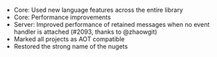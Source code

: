 * Core: Used new language features across the entire library
* Core: Performance improvements
* Server: Improved performance of retained messages when no event handler is attached (#2093, thanks to @zhaowgit)
* Marked all projects as AOT compatible
* Restored the strong name of the nugets
